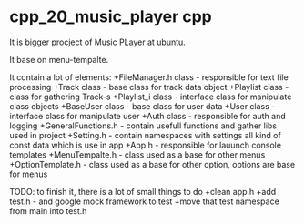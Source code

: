 # cpp_20_music_player cpp 

It is bigger procject of Music PLayer at ubuntu.

It base on  menu-tempalte.

It contain a lot of elements:
+FileManager.h class - responsible for text file processing
+Track class - base class for track data object
+Playlist class - class for gathering Track-s
+Playlist_i class - interface class for manipulate class objects
+BaseUser class - base class for user data
+User class - interface class for manipulate user 
+Auth class - responsible for auth and logging
+GeneralFunctions.h - contain usefull functions and gather libs used in project
+Setting.h - contain namespaces with settings all kind of const data which is use in app
+App.h - responsible for lauunch console templates
+MenuTempalte.h - class used as a base for other menus
+OptionTemplate.h - class used as a base for other option, options are base for menus

TODO:
to finish it, there is a lot of small things to do
+clean  app.h
+add test.h - and google mock framework to test
+move that test namespace from main into test.h
